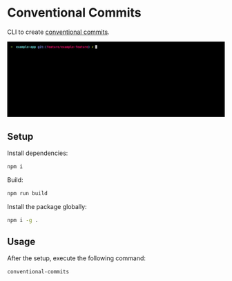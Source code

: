 # Conventional Commits

CLI to create [conventional commits](https://www.conventionalcommits.org/).

<div align="center">
  <img src="./media/conventional-commits-workflow.gif" alt="Conventional Commits worklow">
</div>

## Setup

Install dependencies:
```bash
npm i
```

Build:
```bash
npm run build
```

Install the package globally:
```bash
npm i -g .
```

## Usage

After the setup, execute the following command:
```bash
conventional-commits
```
